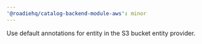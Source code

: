 ```yaml
---
'@roadiehq/catalog-backend-module-aws': minor
---
```


Use default annotations for entity in the S3 bucket entity provider.
